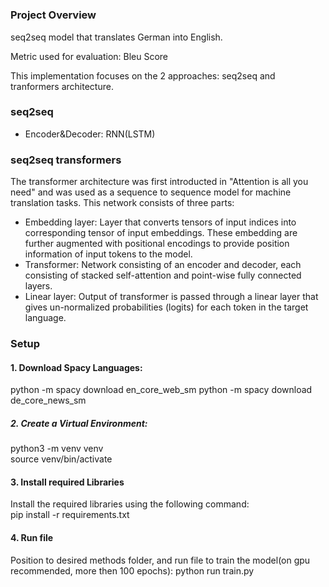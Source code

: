 # 

###  Project Overview
seq2seq model that translates German into English. 

Metric used for evaluation: Bleu Score

This implementation focuses on the 2 approaches: seq2seq and tranformers architecture.

### seq2seq
- Encoder&Decoder: RNN(LSTM)


### seq2seq transformers
The transformer architecture was first introducted in "Attention is all you need" and was used as a sequence to sequence model for machine translation tasks. This network consists of three parts:
 - Embedding layer: Layer that converts tensors of input indices into corresponding tensor of input embeddings. These embedding are further augmented with positional encodings to provide position information of input tokens to the model.
 - Transformer: Network consisting of an encoder and decoder, each consisting of stacked self-attention and point-wise fully connected layers.
 - Linear layer: Output of transformer is passed through a linear layer that gives un-normalized probabilities (logits) for each token in the target language.


### Setup

#### 1. Download Spacy Languages:
python -m spacy download en_core_web_sm 
python -m spacy download de_core_news_sm

##### 2. Create a Virtual Environment:
python3 -m venv venv  
source venv/bin/activate

#### 3. Install required Libraries
Install the required libraries using the following command:  
pip install -r requirements.txt

#### 4. Run file
Position to desired methods folder, and run file to train the model(on gpu recommended, more then 100 epochs):
python run train.py 


